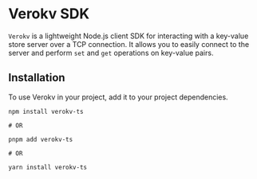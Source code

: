 # Verokv SDK

`Verokv` is a lightweight Node.js client SDK for interacting with a key-value store server over a TCP connection. It allows you to easily connect to the server and perform `set` and `get` operations on key-value pairs.

## Installation

To use Verokv in your project, add it to your project dependencies.

```
npm install verokv-ts

# OR 

pnpm add verokv-ts

# OR 

yarn install verokv-ts
```
